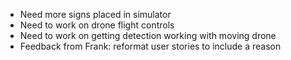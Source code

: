 * Need more signs placed in simulator
* Need to work on drone flight controls
* Need to work on getting detection working with moving drone
* Feedback from Frank: reformat user stories to include a reason